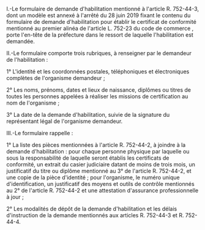 I.-Le formulaire de demande d'habilitation mentionné à l'article R. 752-44-3, dont un modèle est annexé à l'arrêté du 28 juin 2019 fixant le contenu du formulaire de demande d'habilitation pour établir le certificat de conformité mentionné au premier alinéa de l'article L. 752-23 du code de commerce , porte l'en-tête de la préfecture dans le ressort de laquelle l'habilitation est demandée.   

  
II.-Le formulaire comporte trois rubriques, à renseigner par le demandeur de l'habilitation :   

  
1° L'identité et les coordonnées postales, téléphoniques et électroniques complètes de l'organisme demandeur ;   

  
2° Les noms, prénoms, dates et lieux de naissance, diplômes ou titres de toutes les personnes appelées à réaliser les missions de certification au nom de l'organisme ;   

  
3° La date de la demande d'habilitation, suivie de la signature du représentant légal de l'organisme demandeur.   

  
III.-Le formulaire rappelle :   

  
1° La liste des pièces mentionnées à l'article R. 752-44-2, à joindre à la demande d'habilitation : pour chaque personne physique par laquelle ou sous la responsabilité de laquelle seront établis les certificats de conformité, un extrait du casier judiciaire datant de moins de trois mois, un justificatif du titre ou diplôme mentionné au 3° de l'article R. 752-44-2, et une copie de la pièce d'identité ; pour l'organisme, le numéro unique d'identification, un justificatif des moyens et outils de contrôle mentionnés au 2° de l'article R. 752-44-2 et une attestation d'assurance professionnelle à jour ;   

  
2° Les modalités de dépôt de la demande d'habilitation et les délais d'instruction de la demande mentionnés aux articles R. 752-44-3 et R. 752-44-4.

